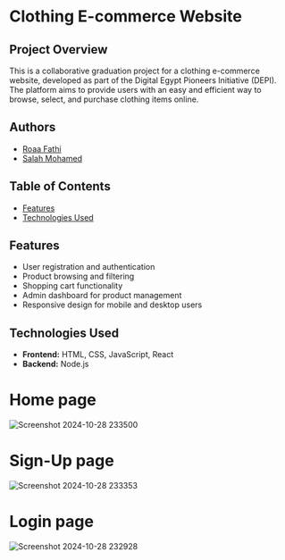 # Clothing E-commerce Website
## Project Overview

This is a collaborative graduation project for a clothing e-commerce website, developed as part of the Digital Egypt Pioneers Initiative (DEPI). The platform aims to provide users with an easy and efficient way to browse, select, and purchase clothing items online.

## Authors
- [Roaa Fathi](https://github.com/rFathi03)
- [Salah Mohamed](https://github.com/salahs20)      


## Table of Contents
- [Features](#features)
- [Technologies Used](#technologies-used)

## Features
- User registration and authentication
- Product browsing and filtering
- Shopping cart functionality
- Admin dashboard for product management
- Responsive design for mobile and desktop users

## Technologies Used

- **Frontend:** HTML, CSS, JavaScript, React
- **Backend:** Node.js

# Home page
![Screenshot 2024-10-28 233500](https://github.com/user-attachments/assets/f7041cb8-0343-4b2e-972a-b148399085ce)


# Sign-Up page
![Screenshot 2024-10-28 233353](https://github.com/user-attachments/assets/2edbffa7-f281-4925-8066-fc133ec2c9ac)

# Login page
![Screenshot 2024-10-28 232928](https://github.com/user-attachments/assets/ba42575e-aeda-4cb4-856c-484c7ec51e60)

